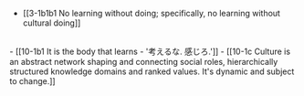 - [[3-1b1b1 No learning without doing; specifically, no learning without cultural doing]]
<br>
- [[10-1b1 It is the body that learns - '考えるな. 感じろ.']]
- [[10-1c Culture is an abstract network shaping and connecting social roles, hierarchically structured knowledge domains and ranked values. It's dynamic and subject to change.]]
